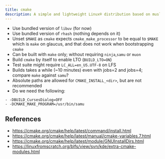 ```yaml
---
title: cmake
description: A simple and lightweight Linux® distribution based on musl libc and toybox
---
```


- Use bundled version of `libuv` (for now)
- Use bundled version of `rhash` (nothing depends on it)
- Unset `$MAKE` as `cmake` expects `cmake_make_processor` to be equal to `$MAKE` which is `make` on glaucus, and that does not work when bootstrapping `cmake`
- Can be built with `make` only; without requiring `ninja`,`samu` or `muon`
- Build `cmake` by itself to enable LTO (`BUILD_LTO=ON`)
- Test suite might require `LC_ALL=en_US.UTF-8` on LFS
- Builds takes a while (~10 minutes) even with jobs=2 and jobs=4; compare `make` against `samu`?
- Absolute paths are allowed for `CMAKE_INSTALL_<dir>`, but are not recommended
- Do we need the following:
```
- -DBUILD_CursesDialog=OFF
- -DCMAKE_MAKE_PROGRAM=/usr/bin/samu
```

## References
- https://cmake.org/cmake/help/latest/command/install.html
- https://cmake.org/cmake/help/latest/manual/cmake-variables.7.html
- https://cmake.org/cmake/help/latest/module/GNUInstallDirs.html
- https://linuxfromscratch.org/blfs/view/svn/kde/extra-cmake-modules.html
